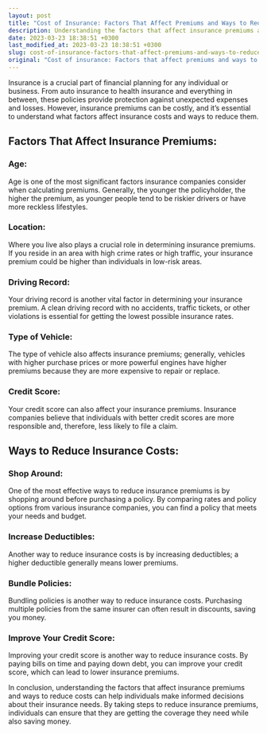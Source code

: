 ```yaml
---
layout: post
title: "Cost of Insurance: Factors That Affect Premiums and Ways to Reduce Insurance Costs"
description: Understanding the factors that affect insurance premiums and ways to reduce costs can help individuals make informed decisions about their insurance needs.
date: 2023-03-23 18:38:51 +0300
last_modified_at: 2023-03-23 18:38:51 +0300
slug: cost-of-insurance-factors-that-affect-premiums-and-ways-to-reduce-insurance-costs
original: "Cost of insurance: Factors that affect premiums and ways to reduce insurance costs."
---
```

Insurance is a crucial part of financial planning for any individual or business. From auto insurance to health insurance and everything in between, these policies provide protection against unexpected expenses and losses. However, insurance premiums can be costly, and it’s essential to understand what factors affect insurance costs and ways to reduce them.

## Factors That Affect Insurance Premiums:

### Age:

Age is one of the most significant factors insurance companies consider when calculating premiums. Generally, the younger the policyholder, the higher the premium, as younger people tend to be riskier drivers or have more reckless lifestyles.

### Location:

Where you live also plays a crucial role in determining insurance premiums. If you reside in an area with high crime rates or high traffic, your insurance premium could be higher than individuals in low-risk areas.

### Driving Record:

Your driving record is another vital factor in determining your insurance premium. A clean driving record with no accidents, traffic tickets, or other violations is essential for getting the lowest possible insurance rates. 

### Type of Vehicle:

The type of vehicle also affects insurance premiums; generally, vehicles with higher purchase prices or more powerful engines have higher premiums because they are more expensive to repair or replace.

### Credit Score:

Your credit score can also affect your insurance premiums. Insurance companies believe that individuals with better credit scores are more responsible and, therefore, less likely to file a claim.

## Ways to Reduce Insurance Costs:

### Shop Around:

One of the most effective ways to reduce insurance premiums is by shopping around before purchasing a policy. By comparing rates and policy options from various insurance companies, you can find a policy that meets your needs and budget.

### Increase Deductibles:

Another way to reduce insurance costs is by increasing deductibles; a higher deductible generally means lower premiums.

### Bundle Policies:

Bundling policies is another way to reduce insurance costs. Purchasing multiple policies from the same insurer can often result in discounts, saving you money.

### Improve Your Credit Score:

Improving your credit score is another way to reduce insurance costs. By paying bills on time and paying down debt, you can improve your credit score, which can lead to lower insurance premiums.

In conclusion, understanding the factors that affect insurance premiums and ways to reduce costs can help individuals make informed decisions about their insurance needs. By taking steps to reduce insurance premiums, individuals can ensure that they are getting the coverage they need while also saving money.